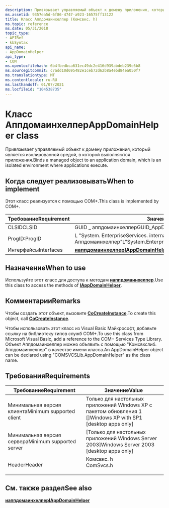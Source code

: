 ```yaml
---
description: Привязывает управляемый объект к домену приложения, который является изолированной средой, в которой выполняются приложения.
ms.assetid: 9357ea5d-6f86-4747-a923-16575ff13122
title: Класс Аппдомаинхелпер (Комсвкс. h)
ms.topic: reference
ms.date: 05/31/2018
topic_type:
- APIRef
- kbSyntax
api_name:
- AppDomainHelper
api_type:
- COM
ms.openlocfilehash: 6b4fbedbca631ec49dc2e416d939abdeb239e5b8
ms.sourcegitcommit: c7add10d695482e1ceb72d62b8a4ebd84ea050f7
ms.translationtype: MT
ms.contentlocale: ru-RU
ms.lasthandoff: 01/07/2021
ms.locfileid: "104538735"
---
```

# <a name="appdomainhelper-class"></a><span data-ttu-id="1ad55-103">Класс Аппдомаинхелпер</span><span class="sxs-lookup"><span data-stu-id="1ad55-103">AppDomainHelper class</span></span>

<span data-ttu-id="1ad55-104">Привязывает управляемый объект к домену приложения, который является изолированной средой, в которой выполняются приложения.</span><span class="sxs-lookup"><span data-stu-id="1ad55-104">Binds a managed object to an application domain, which is an isolated environment where applications execute.</span></span>

## <a name="when-to-implement"></a><span data-ttu-id="1ad55-105">Когда следует реализовывать</span><span class="sxs-lookup"><span data-stu-id="1ad55-105">When to implement</span></span>

<span data-ttu-id="1ad55-106">Этот класс реализуется с помощью COM+.</span><span class="sxs-lookup"><span data-stu-id="1ad55-106">This class is implemented by COM+.</span></span>



| <span data-ttu-id="1ad55-107">Требование</span><span class="sxs-lookup"><span data-stu-id="1ad55-107">Requirement</span></span> | <span data-ttu-id="1ad55-108">Значение</span><span class="sxs-lookup"><span data-stu-id="1ad55-108">Value</span></span> |
|------------|-------------------------------------------------------|
| <span data-ttu-id="1ad55-109">CLSID</span><span class="sxs-lookup"><span data-stu-id="1ad55-109">CLSID</span></span>      | <span data-ttu-id="1ad55-110">GUID \_ аппдомаинхелпер</span><span class="sxs-lookup"><span data-stu-id="1ad55-110">GUID\_AppDomainHelper</span></span>                                 |
| <span data-ttu-id="1ad55-111">ProgID:</span><span class="sxs-lookup"><span data-stu-id="1ad55-111">ProgID</span></span>     | <span data-ttu-id="1ad55-112">L "System. EnterpriseServices. internal. Аппдомаинхелпер"</span><span class="sxs-lookup"><span data-stu-id="1ad55-112">L"System.EnterpriseServices.Internal.AppDomainHelper"</span></span> |
| <span data-ttu-id="1ad55-113">Интерфейсы</span><span class="sxs-lookup"><span data-stu-id="1ad55-113">Interfaces</span></span> | [<span data-ttu-id="1ad55-114">**иаппдомаинхелпер**</span><span class="sxs-lookup"><span data-stu-id="1ad55-114">**IAppDomainHelper**</span></span>](/windows/desktop/api/ComSvcs/nn-comsvcs-iappdomainhelper)          |



 

## <a name="when-to-use"></a><span data-ttu-id="1ad55-115">Назначение</span><span class="sxs-lookup"><span data-stu-id="1ad55-115">When to use</span></span>

<span data-ttu-id="1ad55-116">Используйте этот класс для доступа к методам [**иаппдомаинхелпер**](/windows/desktop/api/ComSvcs/nn-comsvcs-iappdomainhelper).</span><span class="sxs-lookup"><span data-stu-id="1ad55-116">Use this class to access the methods of [**IAppDomainHelper**](/windows/desktop/api/ComSvcs/nn-comsvcs-iappdomainhelper).</span></span>

## <a name="remarks"></a><span data-ttu-id="1ad55-117">Комментарии</span><span class="sxs-lookup"><span data-stu-id="1ad55-117">Remarks</span></span>

<span data-ttu-id="1ad55-118">Чтобы создать этот объект, вызовите [**CoCreateInstance**](/windows/desktop/api/combaseapi/nf-combaseapi-cocreateinstance).</span><span class="sxs-lookup"><span data-stu-id="1ad55-118">To create this object, call [**CoCreateInstance**](/windows/desktop/api/combaseapi/nf-combaseapi-cocreateinstance).</span></span>

<span data-ttu-id="1ad55-119">Чтобы использовать этот класс из Visual Basic Майкрософт, добавьте ссылку на библиотеку типов служб COM+.</span><span class="sxs-lookup"><span data-stu-id="1ad55-119">To use this class from Microsoft Visual Basic, add a reference to the COM+ Services Type Library.</span></span> <span data-ttu-id="1ad55-120">Объект Аппдомаинхелпер можно объявить с помощью "Комсвкслиб. Аппдомаинхелпер" в качестве имени класса.</span><span class="sxs-lookup"><span data-stu-id="1ad55-120">An AppDomainHelper object can be declared using "COMSVCSLib.AppDomainHelper" as the class name.</span></span>

## <a name="requirements"></a><span data-ttu-id="1ad55-121">Требования</span><span class="sxs-lookup"><span data-stu-id="1ad55-121">Requirements</span></span>



| <span data-ttu-id="1ad55-122">Требование</span><span class="sxs-lookup"><span data-stu-id="1ad55-122">Requirement</span></span> | <span data-ttu-id="1ad55-123">Значение</span><span class="sxs-lookup"><span data-stu-id="1ad55-123">Value</span></span> |
|-------------------------------------|--------------------------------------------------------------------------------------|
| <span data-ttu-id="1ad55-124">Минимальная версия клиента</span><span class="sxs-lookup"><span data-stu-id="1ad55-124">Minimum supported client</span></span><br/> | <span data-ttu-id="1ad55-125">Только для настольных приложений Windows XP с пакетом обновления 1 \[\]</span><span class="sxs-lookup"><span data-stu-id="1ad55-125">Windows XP with SP1 \[desktop apps only\]</span></span><br/>                                 |
| <span data-ttu-id="1ad55-126">Минимальная версия сервера</span><span class="sxs-lookup"><span data-stu-id="1ad55-126">Minimum supported server</span></span><br/> | <span data-ttu-id="1ad55-127">\[Только для настольных приложений Windows Server 2003\]</span><span class="sxs-lookup"><span data-stu-id="1ad55-127">Windows Server 2003 \[desktop apps only\]</span></span><br/>                                 |
| <span data-ttu-id="1ad55-128">Header</span><span class="sxs-lookup"><span data-stu-id="1ad55-128">Header</span></span><br/>                   | <dl> <span data-ttu-id="1ad55-129"><dt>Комсвкс. h</dt></span><span class="sxs-lookup"><span data-stu-id="1ad55-129"><dt>ComSvcs.h</dt></span></span> </dl> |



## <a name="see-also"></a><span data-ttu-id="1ad55-130">См. также раздел</span><span class="sxs-lookup"><span data-stu-id="1ad55-130">See also</span></span>

<dl> <dt>

[<span data-ttu-id="1ad55-131">**иаппдомаинхелпер**</span><span class="sxs-lookup"><span data-stu-id="1ad55-131">**IAppDomainHelper**</span></span>](/windows/desktop/api/ComSvcs/nn-comsvcs-iappdomainhelper)
</dt> </dl>

 

